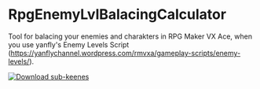 # RpgEnemyLvlBalacingCalculator
Tool for balacing your enemies and charakters in RPG Maker VX Ace, when you use yanfly's Enemy Levels Script (https://yanflychannel.wordpress.com/rmvxa/gameplay-scripts/enemy-levels/).

[![Download sub-keenes](https://a.fsdn.com/con/app/sf-download-button)](https://sourceforge.net/projects/rpgenemylvlbalacingcalculator/files/latest/download)
